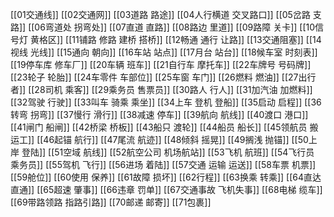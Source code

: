 [[01交通线]]
[[02交通网]]
[[03道路 路途]]
[[04人行横道 交叉路口]]
[[05岔路 支路]]
[[06弯道处 拐弯处]]
[[07直道 直路]]
[[08路边 里道]]
[[09路障 关卡]]
[[10信号灯 黄格区]]
[[11铺路 修路 建桥 搭桥]]
[[12畅通 通行 让路]]
[[13交通阻塞]]
[[14视线 光线]]
[[15通向 朝向]]
[[16车站 站点]]
[[17月台 站台]]
[[18候车室 时刻表]]
[[19停车库 修车厂]]
[[20车辆 班车]]
[[21自行车 摩托车]]
[[22车牌号 号码牌]]
[[23轮子 轮胎]]
[[24车零件 车部位]]
[[25车窗 车门]]
[[26燃料 燃油]]
[[27出行者]]
[[28司机 乘客]]
[[29乘务员 售票员]]
[[30路人 行人]]
[[31加汽油 加燃料]]
[[32驾驶 行驶]]
[[33叫车 骑乘 乘坐]]
[[34上车 登机 登船]]
[[35启动 启程]]
[[36转弯 拐弯]]
[[37慢行 滑行]]
[[38减速 停车]]
[[39航向 航线]]
[[40渡口 港口]]
[[41闸门 船闸]]
[[42桥梁 桥板]]
[[43船只 渡轮]]
[[44船员 船长]]
[[45领航员 搬运工]]
[[46起锚 航行]]
[[47尾流 航迹]]
[[48倾斜 摇晃]]
[[49搁浅 抛锚]]
[[50上岸 登陆]]
[[51空域 航线]]
[[52航空公司 机场航站]]
[[53飞机 航班]]
[[54飞行员 乘务员]]
[[55驾机 飞行]]
[[56进场 着陆]]
[[57交通 运输 运送]]
[[58车票 机票]]
[[59舱位]]
[[60使用 保养]]
[[61故障 损坏]]
[[62行程]]
[[63换乘 转乘]]
[[64直达 直通]]
[[65超速 肇事]]
[[66违章 罚单]]
[[67交通事故 飞机失事]]
[[68电梯 缆车]]
[[69带路领路 指路引路]]
[[70邮递 邮寄]]
[[71包裹]]









